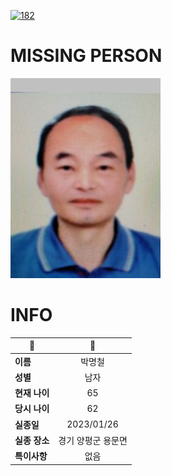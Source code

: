[![182](https://img.shields.io/badge/%EC%8B%A4%EC%A2%85%EC%8B%A0%EA%B3%A0%EB%8A%94%20%EA%B5%AD%EB%B2%88%EC%97%86%EC%9D%B4-182-blue)](http://safe182.go.kr/index.do)

# MISSING PERSON

<img src="./missing_person.jpg">

# INFO

|🔑|💎|
|--|:--:|
|**이름**|박명철|
|**성별**|남자|
|**현재 나이**|65|
|**당시 나이**|62|
|**실종일**|2023/01/26|
|**실종 장소**|경기 양평군 용문면 |
|**특이사항**|없음|
